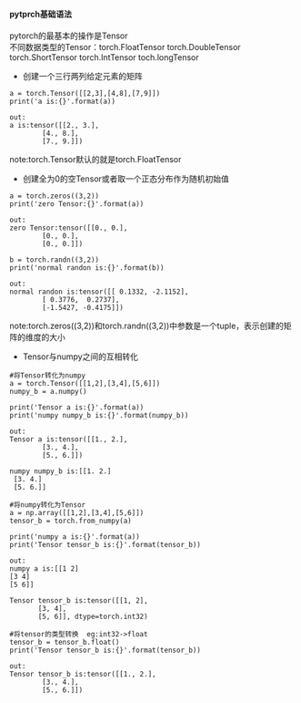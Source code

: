 #### pytprch基础语法
pytorch的最基本的操作是Tensor<br>
不同数据类型的Tensor：torch.FloatTensor torch.DoubleTensor torch.ShortTensor torch.IntTensor toch.longTensor
* 创建一个三行两列给定元素的矩阵
```
a = torch.Tensor([[2,3],[4,8],[7,9]])
print('a is:{}'.format(a))

out:
a is:tensor([[2., 3.],
        [4., 8.],
        [7., 9.]])
```
note:torch.Tensor默认的就是torch.FloatTensor
* 创建全为0的空Tensor或者取一个正态分布作为随机初始值
```
a = torch.zeros((3,2))
print('zero Tensor:{}'.format(a))

out:
zero Tensor:tensor([[0., 0.],
        [0., 0.],
        [0., 0.]])
        
b = torch.randn((3,2))
print('normal randon is:{}'.format(b))

out:
normal randon is:tensor([[ 0.1332, -2.1152],
        [ 0.3776,  0.2737],
        [-1.5427, -0.4175]])
```

note:torch.zeros((3,2))和torch.randn((3,2))中参数是一个tuple，表示创建的矩阵的维度的大小

* Tensor与numpy之间的互相转化
```
#将Tensor转化为numpy
a = torch.Tensor([[1,2],[3,4],[5,6]])
numpy_b = a.numpy()

print('Tensor a is:{}'.format(a))
print('numpy numpy_b is:{}'.format(numpy_b))

out:
Tensor a is:tensor([[1., 2.],
        [3., 4.],
        [5., 6.]])

numpy numpy_b is:[[1. 2.]
 [3. 4.]
 [5. 6.]]
 
#将numpy转化为Tensor
a = np.array([[1,2],[3,4],[5,6]])
tensor_b = torch.from_numpy(a)
 
print('numpy a is:{}'.format(a))
print('Tensor tensor_b is:{}'.format(tensor_b))
 
out:
numpy a is:[[1 2]
[3 4]
[5 6]]
 
Tensor tensor_b is:tensor([[1, 2],
       [3, 4],
       [5, 6]], dtype=torch.int32)

#将tensor的类型转换  eg:int32->float
tensor_b = tensor_b.float()
print('Tensor tensor_b is:{}'.format(tensor_b))
 
out:
Tensor tensor_b is:tensor([[1., 2.],
        [3., 4.],
        [5., 6.]])
```
